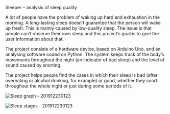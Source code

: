 Sleeper – analysis of sleep quality

A lot of people have the problem of waking up hard and exhaustion in the morning. A long-lasting sleep doesn’t guarantee that the person will wake up fresh. This is mainly caused by low-quality sleep. The issue is that people can’t observe their own sleep and this project’s goal is to give the user information about that.

The project consists of a hardware device, based on Arduino Uno, and an  analysing software coded on Python. The system keeps track of the body’s movements throughout the night (an indicator of bad sleep) and the level of sound caused by snorting.

The project helps people find the cases in which their sleep is bad (after overeating or alcohol drinking, for example) or good, whether they snort throughout the whole night or just during some periods of it. 


![Sleep graph - 201912230123](https://user-images.githubusercontent.com/57328380/74420743-9c9d5f00-4e54-11ea-97ef-0e676a75aba0.png)

![Sleep stages - 201912230123](https://user-images.githubusercontent.com/57328380/74421039-12a1c600-4e55-11ea-9c11-88f4208aeec8.png)
